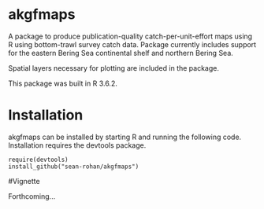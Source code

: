 # akgfmaps
A package to produce publication-quality catch-per-unit-effort maps using R using bottom-trawl survey catch data. Package currently includes support for the eastern Bering Sea continental shelf and northern Bering Sea.

Spatial layers necessary for plotting are included in the package.

This package was built in R 3.6.2.


# Installation

akgfmaps can be installed by starting R and running the following code. Installation requires the devtools package.

```
require(devtools)
install_github("sean-rohan/akgfmaps")
```

#Vignette

Forthcoming...